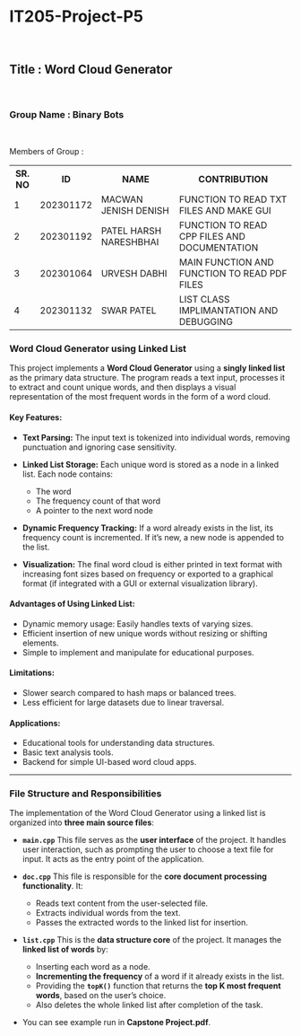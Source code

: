 # IT205-Project-P5
<br>
<h2>Title : Word Cloud Generator </h2>
<br>
<h3>Group Name : Binary Bots</h3>
<br>
<p>Members of Group : </p>
<table>
    <tr>
        <th>SR. NO</th>
        <th>ID</th>
        <th>NAME</th>
        <th>CONTRIBUTION</th>
    </tr>
    <tr>
        <td>1</td>
        <td>202301172</td>
        <td>MACWAN JENISH DENISH</td>
        <td>FUNCTION TO READ TXT FILES AND MAKE GUI</td>
    </tr>
    <tr>
         <td>2</td>
        <td>202301192</td>
        <td>PATEL HARSH NARESHBHAI</td>
         <td>FUNCTION TO READ CPP FILES AND DOCUMENTATION</td>
    </tr>
    <tr>
         <td>3</td>
        <td>202301064</td>
        <td>URVESH DABHI</td>
        <td>MAIN FUNCTION AND FUNCTION TO READ PDF FILES</td>
    </tr>
    <tr>
         <td>4</td>
        <td>202301132</td>
        <td>SWAR PATEL</td>
        <td>LIST CLASS IMPLIMANTATION AND DEBUGGING</td>
    </tr>
</table>

### **Word Cloud Generator using Linked List**

This project implements a **Word Cloud Generator** using a **singly linked list** as the primary data structure. The program reads a text input, processes it to extract and count unique words, and then displays a visual representation of the most frequent words in the form of a word cloud.

#### **Key Features:**

* **Text Parsing:** The input text is tokenized into individual words, removing punctuation and ignoring case sensitivity.
* **Linked List Storage:** Each unique word is stored as a node in a linked list. Each node contains:

  * The word
  * The frequency count of that word
  * A pointer to the next word node
* **Dynamic Frequency Tracking:** If a word already exists in the list, its frequency count is incremented. If it’s new, a new node is appended to the list.
* **Visualization:** The final word cloud is either printed in text format with increasing font sizes based on frequency or exported to a graphical format (if integrated with a GUI or external visualization library).

#### **Advantages of Using Linked List:**

* Dynamic memory usage: Easily handles texts of varying sizes.
* Efficient insertion of new unique words without resizing or shifting elements.
* Simple to implement and manipulate for educational purposes.

#### **Limitations:**

* Slower search compared to hash maps or balanced trees.
* Less efficient for large datasets due to linear traversal.

#### **Applications:**

* Educational tools for understanding data structures.
* Basic text analysis tools.
* Backend for simple UI-based word cloud apps.
---

### **File Structure and Responsibilities**

The implementation of the Word Cloud Generator using a linked list is organized into **three main source files**:

* **`main.cpp`**
  This file serves as the **user interface** of the project. It handles user interaction, such as prompting the user to choose a text file for input. It acts as the entry point of the application.

* **`doc.cpp`**
  This file is responsible for the **core document processing functionality**. It:

  * Reads text content from the user-selected file.
  * Extracts individual words from the text.
  * Passes the extracted words to the linked list for insertion.

* **`list.cpp`**
  This is the **data structure core** of the project. It manages the **linked list of words** by:

  * Inserting each word as a node.
  * **Incrementing the frequency** of a word if it already exists in the list.
  * Providing the **`topK()`** function that returns the **top K most frequent words**, based on the user’s choice.
  * Also deletes the whole linked list after completion of the task.
* You can see example run in **Capstone Project.pdf**.
